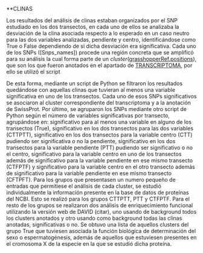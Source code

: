 **CLINAS

Los resultados del análisis de clinas estaban organizados por el SNP estudiado en los dos transectos, en cada uno de ellos se analizaba la desviación de la clina asociada respecto a lo esperado en un caso neutro para las dos variables analizadas, pendiente y centro, identificándose como True o False dependiendo de si dicha desviación era significativa. Cada uno de los SNPs ([Snps_names]) procede una región concreta que se amplificó para su análisis la cual forma parte de un *cluster*([grasshopperRef.positions](/Clinas/grasshopperRef.positions/)), que son los que fueron anotados en el apartado de [TRANSCRIPTOMA](/Transcriptoma/), por ello se utilizó el script

De esta forma, mediante un script de Python se filtraron los resultados quedándose con aquellas clinas que tuvieran al menos una variable significativa en uno de los transectos. Cada uno de esos SNPs significativos se asociaron al cluster correspondiente del transcriptoma y a la anotación de SwissProt. Por último, se agruparon los SNPs mediante otro script de Python según el número de variables significativas por transecto, agrupándose en: significativo para al menos una variable en alguno de los transectos (True), significativo en los dos transectos para las dos variables (CTTPTT), significativo en los dos transectos para la variable centro (CTT) pudiendo ser significativa o no la pendiente, significativo en los dos transectos para la variable pendiente (PTT) pudiendo ser significativo  o no el centro, significativo para la variable centro en uno de los transectos además de significativo para la variable pendiente en ese mismo transecto (CTFPTF) y significativo para la variable centro en el otro transecto además de significativo para la variable pendiente en ese mismo transecto (CFTPFT). 
Para los grupos que presentasen un numero pequeño de entradas que permitiese el análisis de cada cluster, se estudió individualmente la información presente en la base de datos de proteínas del NCBI. Esto se realizó para los grupos CTTPTT, PTT y CTFPTF. Para el resto de los grupos se realizaron dos análisis de enriquecimiento funcional utilizando la versión web de DAVID (citar), uno usando de background todos los clusters anotados y otro usando como background todas las clinas anotadas, significativas o no. Se obtuvo una lista de aquellos clusters del grupo True que tuviesen asociada la función biológica de determinación del sexo o espermatogénesis, además de aquellos que estuviesen presentes en el cromosoma X de la especie en la que se estudió dicha proteína.
